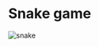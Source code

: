 # Snake game

![snake](https://user-images.githubusercontent.com/20369800/51984957-ad399c00-24c2-11e9-90f3-201eb408bf22.gif)
